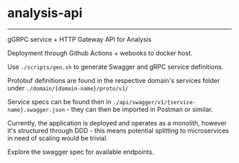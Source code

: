 # analysis-api

<hr>

gGRPC service + HTTP Gateway API for Analysis

Deployment through Github Actions + webooks to docker host.

Use `./scripts/gen.sh` to generate Swagger and gRPC service definitions.

Protobuf definitions are found in the respective domain's services folder under `./domain/{domain-name}/proto/v1/`

Service specs can be found then in `./api/swagger/v1/{service-name}.swagger.json` - they can then be imported in Postman or similar.

Currently, the application is deployed and operates as a monolith, however it's structured through DDD - this means potential splitting to microservices in need of scaling would be trivial.

Explore the swagger spec for available endpoints.